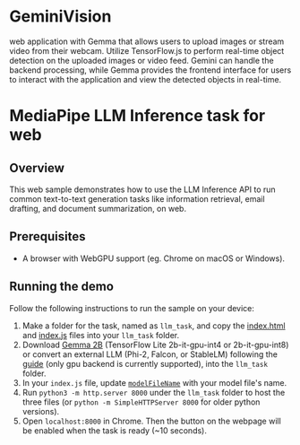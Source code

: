 # GeminiVision
web application with Gemma that allows users to upload images or stream video from their webcam. Utilize TensorFlow.js to perform real-time object detection on the uploaded images or video feed. Gemini can handle the backend processing, while Gemma provides the frontend interface for users to interact with the application and view the detected objects in real-time.

# MediaPipe LLM Inference task for web

## Overview

This web sample demonstrates how to use the LLM Inference API to run common text-to-text generation tasks like information retrieval, email drafting, and document summarization, on web.


## Prerequisites

* A browser with WebGPU support (eg. Chrome on macOS or Windows).

## Running the demo

Follow the following instructions to run the sample on your device:
1. Make a folder for the task, named as `llm_task`, and copy the [index.html](https://github.com/googlesamples/mediapipe/blob/main/examples/llm_inference/js/index.html) and [index.js](https://github.com/googlesamples/mediapipe/blob/main/examples/llm_inference/js/index.js) files into your `llm_task` folder.
2. Download [Gemma 2B](https://www.kaggle.com/models/google/gemma/frameworks/tfLite/variations/gemma-2b-it-gpu-int4) (TensorFlow Lite 2b-it-gpu-int4 or 2b-it-gpu-int8) or convert an external LLM (Phi-2, Falcon, or StableLM) following the [guide](https://developers.google.com/mediapipe/solutions/genai/llm_inference/web_js#convert-model) (only gpu backend is currently supported), into the `llm_task` folder.
3. In your `index.js` file, update [`modelFileName`](https://github.com/googlesamples/mediapipe/blob/main/examples/llm_inference/js/index.js#L23) with your model file's name.
4. Run `python3 -m http.server 8000` under the `llm_task` folder to host the three files (or `python -m SimpleHTTPServer 8000` for older python versions).
5. Open `localhost:8000` in Chrome. Then the button on the webpage will be enabled when the task is ready (~10 seconds).
